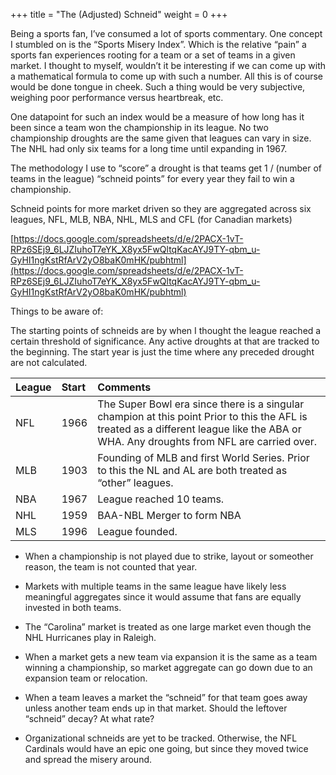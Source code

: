 +++
title = "The (Adjusted) Schneid"
weight = 0
+++

Being a sports fan, I’ve consumed a lot of sports commentary. One concept I stumbled on is the “Sports Misery Index”. Which is the relative “pain” a sports fan experiences rooting for a team or a set of teams in a given market. I thought to myself, wouldn’t it be interesting if we can come up with a mathematical formula to come up with such a number. All this is of course would be done tongue in cheek. Such a thing would be very subjective, weighing poor performance versus heartbreak, etc.

One datapoint for such an index would be a measure of how long has it been since a team won the championship in its league. No two championship droughts are the same given that leagues can vary in size. The NHL had only six teams for a long time until expanding in 1967. 

The methodology I use to “score” a drought is that teams  get 1 / (number of teams in the league) “schneid points” for every year they fail to win a championship.

Schneid points for more market driven so they are aggregated across six leagues, NFL, MLB, NBA, NHL, MLS and CFL (for Canadian markets)

 [https://docs.google.com/spreadsheets/d/e/2PACX-1vT-RPz6SEj9_6LJZIuhoT7eYK_X8yx5FwQltqKacAYJ9TY-qbm_u-GyHI1ngKstRfArV2yO8baK0mHK/pubhtml](https://docs.google.com/spreadsheets/d/e/2PACX-1vT-RPz6SEj9_6LJZIuhoT7eYK_X8yx5FwQltqKacAYJ9TY-qbm_u-GyHI1ngKstRfArV2yO8baK0mHK/pubhtml)


Things to be aware of:

The starting points of schneids are by when I thought the league reached a certain threshold of significance. Any active droughts at that are tracked to the beginning. The start year is just the time where any preceded drought are not calculated.


|League|Start|Comments|
|:-|:-|:-|
|NFL|1966|The Super Bowl era since there is a singular champion at this point Prior to this the AFL is treated as a different league like the ABA or WHA. Any droughts from NFL are carried over.|
|MLB|1903|Founding of MLB and first World Series. Prior to this the NL and AL are both treated as “other” leagues.|
|NBA|1967|League reached 10 teams.|
|NHL|1959|BAA-NBL Merger to form NBA|
|MLS|1996|League founded.|

- When a championship is not played due to strike, layout or someother reason, the team is not counted that year. 

- Markets with multiple teams in the same league have likely less meaningful aggregates since it would assume that fans are equally invested in both teams.

- The “Carolina” market is treated as one large market even though the NHL Hurricanes play in Raleigh.

- When a market gets a new team via expansion it is the same as a team winning a championship, so market aggregate can go down due to an expansion team or relocation.

- When a team leaves a market the “schneid” for that team goes away unless another team ends up in that market. Should the leftover “schneid” decay? At what rate?

- Organizational schneids are yet to be tracked. Otherwise, the NFL Cardinals would have an epic one going, but since they moved twice and spread the misery around.
